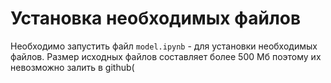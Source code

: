 # Установка необходимых файлов

Необходимо запустить файл `model.ipynb` - для установки необходимых файлов.
Размер исходных файлов составляет более 500 Мб поэтому их невозможно залить в github(
